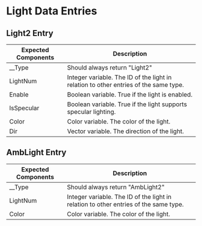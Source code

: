 # Light Data Entries

## Light2 Entry
| Expected Components | Description |
| --- | --- |
| __Type | Should always return "Light2" |
| LightNum | Integer variable. The ID of the light in relation to other entries of the same type. |
| Enable | Boolean variable. True if the light is enabled. |
| IsSpecular | Boolean variable. True if the light supports specular lighting. |
| Color | Color variable. The color of the light. |
| Dir | Vector variable. The direction of the light. |

## AmbLight Entry
| Expected Components | Description |
| --- | --- |
| __Type | Should always return "AmbLight2" |
| LightNum | Integer variable. The ID of the light in relation to other entries of the same type. |
| Color | Color variable. The color of the light. |
